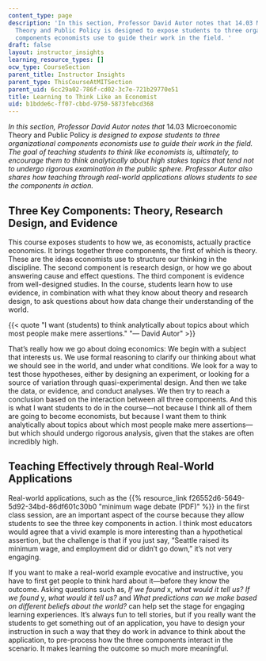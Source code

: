 ```yaml
---
content_type: page
description: 'In this section, Professor David Autor notes that 14.03 Microeconomic
  Theory and Public Policy is designed to expose students to three organizational
  components economists use to guide their work in the field. '
draft: false
layout: instructor_insights
learning_resource_types: []
ocw_type: CourseSection
parent_title: Instructor Insights
parent_type: ThisCourseAtMITSection
parent_uid: 6cc29a02-786f-cd02-3c7e-721b29770e51
title: Learning to Think Like an Economist
uid: b1bdde6c-ff07-cbbd-9750-5873febcd368
---
```

_In this section, Professor David Autor notes that_ 14.03 Microeconomic Theory and Public Policy _is designed to expose students to three organizational components economists use to guide their work in the field. The goal of teaching students to think like economists is, ultimately, to encourage them to think analytically about high stakes topics that tend not to undergo rigorous examination in the public sphere. Professor Autor also shares how teaching through real-world applications allows students to see the components in action._

## Three Key Components: Theory, Research Design, and Evidence

This course exposes students to how we, as economists, actually practice economics. It brings together three components, the first of which is theory. These are the ideas economists use to structure our thinking in the discipline. The second component is research design, or how we go about answering cause and effect questions. The third component is evidence from well-designed studies. In the course, students learn how to use evidence, in combination with what they know about theory and research design, to ask questions about how data change their understanding of the world.

{{< quote "I want (students) to think analytically about topics about which most people make mere assertions." "— David Autor" >}}

That’s really how we go about doing economics: We begin with a subject that interests us. We use formal reasoning to clarify our thinking about what we should see in the world, and under what conditions. We look for a way to test those hypotheses, either by designing an experiment, or looking for a source of variation through quasi-experimental design. And then we take the data, or evidence, and conduct analyses. We then try to reach a conclusion based on the interaction between all three components. And this is what I want students to do in the course—not because I think all of them are going to become economists, but because I want them to think analytically about topics about which most people make mere assertions—but which should undergo rigorous analysis, given that the stakes are often incredibly high.

## Teaching Effectively through Real-World Applications

Real-world applications, such as the {{% resource_link f26552d6-5649-5d92-34bd-86df601c30b0 "minimum wage debate (PDF)" %}} in the first class session, are an important aspect of the course because they allow students to see the three key components in action. I think most educators would agree that a vivid example is more interesting than a hypothetical assertion, but the challenge is that if you just say, “Seattle raised its minimum wage, and employment did or didn’t go down,” it’s not very engaging.

If you want to make a real-world example evocative and instructive, you have to first get people to think hard about it—before they know the outcome. Asking questions such as, _If we found_ x, _what would it tell us? If we found_ y, _what would it tell us?_ and _What predictions can we make based on different beliefs about the world?_ can help set the stage for engaging learning experiences. It’s always fun to tell stories, but if you really want the students to get something out of an application, you have to design your instruction in such a way that they do work in advance to think about the application, to pre-process how the three components interact in the scenario. It makes learning the outcome so much more meaningful.